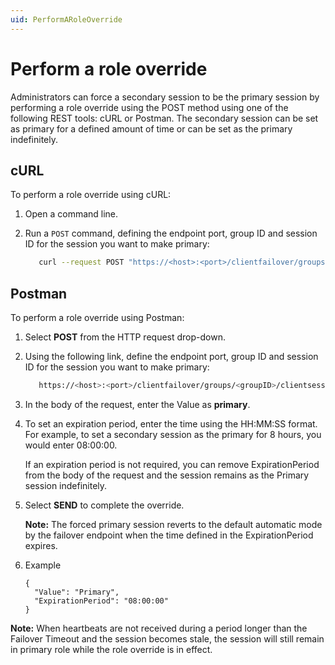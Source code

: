 ```yaml
---
uid: PerformARoleOverride
---
```


# Perform a role override

Administrators can force a secondary session to be the primary session by performing a role override using the POST method using one of the following REST tools: cURL or Postman. The secondary session can be set as primary for a defined amount of time or can be set as the primary indefinitely.

## cURL

To perform a role override using cURL:

1. Open a command line.

2. Run a `POST` command, defining the endpoint port, group ID and session ID for the session you want to make primary:

   ```bash
      curl --request POST "https://<host>:<port>/clientfailover/groups/<groupID>/clientsessions/<sessionID>/roleoverride" --data-raw "{"Value": "Primary"}"
      ```
## Postman

To perform a role override using Postman:

1. Select **POST** from the HTTP request drop-down.

2. Using the following link, define the endpoint port, group ID and session ID for the session you want to make primary:

   ```bash
      https://<host>:<port>/clientfailover/groups/<groupID>/clientsessions/<sessionID>/roleoverride
      ```

3. In the body of the request, enter the Value as **primary**.

4. To set an expiration period, enter the time using the HH:MM:SS format. For example, to set a secondary session as the primary for 8 hours, you would enter 08:00:00.

   If an expiration period is not required, you can remove ExpirationPeriod from the body of the request and the session remains as the Primary session indefinitely.

5. Select **SEND** to complete the override. 

   **Note:** The forced primary session reverts to the default automatic mode by the failover endpoint when the time defined in the ExpirationPeriod expires.
 
6. Example
   ``` 
   {
     "Value": "Primary",
     "ExpirationPeriod": "08:00:00"
   }
   ```

**Note:** When heartbeats are not received during a period longer than the Failover Timeout and the session becomes stale, the session will still remain in primary role while the role override is in effect.
